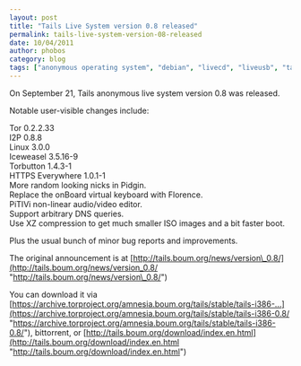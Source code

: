 ```yaml
---
layout: post
title: "Tails Live System version 0.8 released"
permalink: tails-live-system-version-08-released
date: 10/04/2011
author: phobos
category: blog
tags: ["anonymous operating system", "debian", "livecd", "liveusb", "tails", "tor"]
---
```


On September 21, Tails anonymous live system version 0.8 was released.

Notable user-visible changes include:

Tor 0.2.2.33  
 I2P 0.8.8  
 Linux 3.0.0  
 Iceweasel 3.5.16-9  
 Torbutton 1.4.3-1  
 HTTPS Everywhere 1.0.1-1  
 More random looking nicks in Pidgin.  
 Replace the onBoard virtual keyboard with Florence.  
 PiTIVi non-linear audio/video editor.  
 Support arbitrary DNS queries.  
 Use XZ compression to get much smaller ISO images and a bit faster boot.

Plus the usual bunch of minor bug reports and improvements.

The original announcement is at [http://tails.boum.org/news/version\_0.8/](http://tails.boum.org/news/version_0.8/ "http://tails.boum.org/news/version\_0.8/")

You can download it via [https://archive.torproject.org/amnesia.boum.org/tails/stable/tails-i386-...](https://archive.torproject.org/amnesia.boum.org/tails/stable/tails-i386-0.8/ "https://archive.torproject.org/amnesia.boum.org/tails/stable/tails-i386-0.8/"), bittorrent, or [http://tails.boum.org/download/index.en.html](http://tails.boum.org/download/index.en.html "http://tails.boum.org/download/index.en.html")

